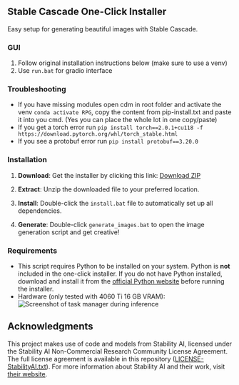 ## Stable Cascade One-Click Installer

Easy setup for generating beautiful images with Stable Cascade.

### GUI 
1. Follow original installation instructions below (make sure to use a venv)
2. Use `run.bat` for gradio interface

### Troubleshooting
- If you have missing modules open cdm in root folder and activate the venv `conda activate RPG`, copy the content from pip-install.txt and paste it into you cmd. (Yes you can place the whole lot in one copy/paste)
- If you get a torch error run `pip install torch==2.0.1+cu118 -f https://download.pytorch.org/whl/torch_stable.html`
- If you see a protobuf error run `pip install protobuf==3.20.0`


### Installation

1. **Download**: Get the installer by clicking this link: [Download ZIP](https://github.com/EtienneDosSantos/stable-cascade-one-click-installer/archive/refs/heads/main.zip)

2. **Extract**: Unzip the downloaded file to your preferred location.

3. **Install**: Double-click the `install.bat` file to automatically set up all dependencies.

4. **Generate**: Double-click `generate_images.bat` to open the image generation script and get creative!

### Requirements

- This script requires Python to be installed on your system. Python is **not** included in the one-click installer. If you do not have Python installed, download and install it from the [official Python website](https://www.python.org/downloads/) before running the installer.
- Hardware (only tested with 4060 Ti 16 GB VRAM): ![Screenshot of task manager during inference](https://raw.githubusercontent.com/EtienneDosSantos/stable-cascade-one-click-installer/main/hardware_requirements.jpg)

## Acknowledgments

This project makes use of code and models from Stability AI, licensed under the Stability AI Non-Commercial Research Community License Agreement. The full license agreement is available in this repository ([LICENSE-StabilityAI.txt](./LICENSE-StabilityAI.txt)). For more information about Stability AI and their work, visit [their website](https://stability.ai/).
